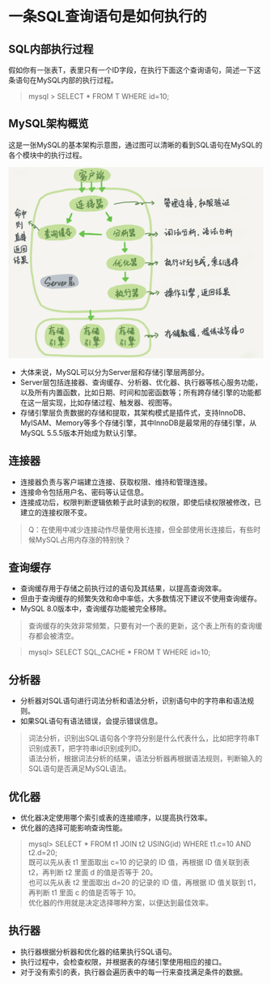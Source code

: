# 一条SQL查询语句是如何执行的

## SQL内部执行过程

假如你有一张表T，表里只有一个ID字段，在执行下面这个查询语句，简述一下这条语句在MySQL内部的执行过程。

> mysql > SELECT * FROM T WHERE id=10;

## MySQL架构概览

这是一张MySQL的基本架构示意图，通过图可以清晰的看到SQL语句在MySQL的各个模块中的执行过程。

![基本架构示意图](./assets/一条SQL查询语句是如何执行的-基本架构图.png)

- 大体来说，MySQL可以分为Server层和存储引擎层两部分。
- Server层包括连接器、查询缓存、分析器、优化器、执行器等核心服务功能，以及所有内置函数，比如日期、时间和加密函数等；所有跨存储引擎的功能都在这一层实现，比如存储过程、触发器、视图等。
- 存储引擎层负责数据的存储和提取，其架构模式是插件式，支持InnoDB、MyISAM、Memory等多个存储引擎，其中InnoDB是最常用的存储引擎，从MySQL 5.5.5版本开始成为默认引擎。

## 连接器

- 连接器负责与客户端建立连接、获取权限、维持和管理连接。
- 连接命令包括用户名、密码等认证信息。
- 连接成功后，权限判断逻辑依赖于此时读到的权限，即使后续权限被修改，已建立的连接权限不变。

> Q：在使用中减少连接动作尽量使用长连接，但全部使用长连接后，有些时候MySQL占用内存涨的特别快？

## 查询缓存

- 查询缓存用于存储之前执行过的语句及其结果，以提高查询效率。
- 但由于查询缓存的频繁失效和命中率低，大多数情况下建议不使用查询缓存。
- MySQL 8.0版本中，查询缓存功能被完全移除。

> 查询缓存的失效非常频繁，只要有对一个表的更新，这个表上所有的查询缓存都会被清空。

> mysql> SELECT SQL_CACHE * FROM T WHERE id=10;

## 分析器

- 分析器对SQL语句进行词法分析和语法分析，识别语句中的字符串和语法规则。
- 如果SQL语句有语法错误，会提示错误信息。

> 词法分析，识别出SQL语句各个字符分别是什么代表什么，比如把字符串T识别成表T，把字符串id识别成列ID。<br>
> 语法分析，根据词法分析的结果，语法分析器再根据语法规则，判断输入的SQL语句是否满足MySQL语法。

## 优化器

- 优化器决定使用哪个索引或表的连接顺序，以提高执行效率。
- 优化器的选择可能影响查询性能。

> mysql> SELECT * FROM t1 JOIN t2 USING(id) WHERE t1.c=10 AND t2.d=20;<br>
> 既可以先从表 t1 里面取出 c=10 的记录的 ID 值，再根据 ID 值关联到表 t2，再判断 t2 里面 d 的值是否等于 20。<br>
> 也可以先从表 t2 里面取出 d=20 的记录的 ID 值，再根据 ID 值关联到 t1，再判断 t1 里面 c 的值是否等于 10。<br>
> 优化器的作用就是决定选择哪种方案，以便达到最佳效率。

## 执行器

- 执行器根据分析器和优化器的结果执行SQL语句。
- 执行过程中，会检查权限，并根据表的存储引擎使用相应的接口。
- 对于没有索引的表，执行器会遍历表中的每一行来查找满足条件的数据。